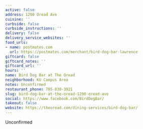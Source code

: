 ```yaml
---
active: false
address: 1200 Oread Ave
cuisine: ''
curbside: false
curbside_instructions: ''
delivery: false
delivery_service_websites: ''
food_urls:
- name: postmates.com
  url: https://postmates.com/merchant/bird-dog-bar-lawrence
giftcard: false
giftcard_notes: ''
giftcard_url: ''
hours: ''
name: Bird Dog Bar at The Oread
neighborhood: KU Campus Area
notes: Unconfirmed
restaurant_phone: 785-830-3921
slug: bird-dog-bar-at-the-oread-1200-oread-ave
social: https://www.facebook.com/BirdDogBar/
takeout: false
website: https://theoread.com/dining-services/bird-dog-bar/
---
```


Unconfirmed